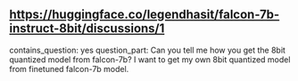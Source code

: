 ## https://huggingface.co/legendhasit/falcon-7b-instruct-8bit/discussions/1

contains_question: yes
question_part: Can you tell me how you get the 8bit quantized model from falcon-7b? I want to get my own 8bit quantized model from finetuned falcon-7b model.
